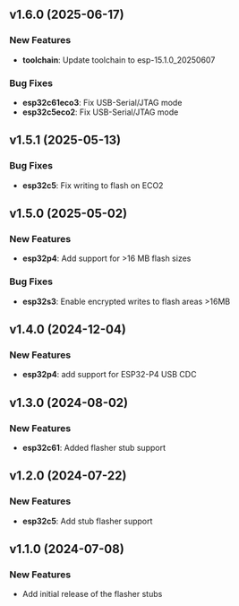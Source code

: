 ## v1.6.0 (2025-06-17)

### New Features

- **toolchain**: Update toolchain to esp-15.1.0_20250607

### Bug Fixes

- **esp32c61eco3**: Fix USB-Serial/JTAG mode
- **esp32c5eco2**: Fix USB-Serial/JTAG mode

## v1.5.1 (2025-05-13)

### Bug Fixes

- **esp32c5**: Fix writing to flash on ECO2

## v1.5.0 (2025-05-02)

### New Features

- **esp32p4**: Add support for >16 MB flash sizes

### Bug Fixes

- **esp32s3**: Enable encrypted writes to flash areas >16MB

## v1.4.0 (2024-12-04)

### New Features

- **esp32p4**: add support for ESP32-P4 USB CDC

## v1.3.0 (2024-08-02)

### New Features

- **esp32c61**: Added flasher stub support

## v1.2.0 (2024-07-22)

### New Features

- **esp32c5**: Add stub flasher support

## v1.1.0 (2024-07-08)

### New Features

- Add initial release of the flasher stubs
